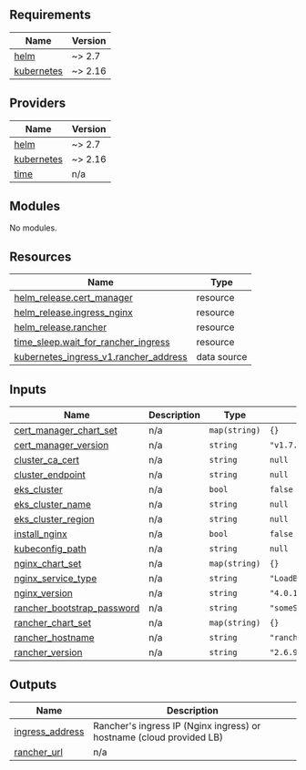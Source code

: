 <!-- BEGIN_TF_DOCS -->
## Requirements

| Name | Version |
|------|---------|
| <a name="requirement_helm"></a> [helm](#requirement\_helm) | ~> 2.7 |
| <a name="requirement_kubernetes"></a> [kubernetes](#requirement\_kubernetes) | ~> 2.16 |

## Providers

| Name | Version |
|------|---------|
| <a name="provider_helm"></a> [helm](#provider\_helm) | ~> 2.7 |
| <a name="provider_kubernetes"></a> [kubernetes](#provider\_kubernetes) | ~> 2.16 |
| <a name="provider_time"></a> [time](#provider\_time) | n/a |

## Modules

No modules.

## Resources

| Name | Type |
|------|------|
| [helm_release.cert_manager](https://registry.terraform.io/providers/hashicorp/helm/latest/docs/resources/release) | resource |
| [helm_release.ingress_nginx](https://registry.terraform.io/providers/hashicorp/helm/latest/docs/resources/release) | resource |
| [helm_release.rancher](https://registry.terraform.io/providers/hashicorp/helm/latest/docs/resources/release) | resource |
| [time_sleep.wait_for_rancher_ingress](https://registry.terraform.io/providers/hashicorp/time/latest/docs/resources/sleep) | resource |
| [kubernetes_ingress_v1.rancher_address](https://registry.terraform.io/providers/hashicorp/kubernetes/latest/docs/data-sources/ingress_v1) | data source |

## Inputs

| Name | Description | Type | Default | Required |
|------|-------------|------|---------|:--------:|
| <a name="input_cert_manager_chart_set"></a> [cert\_manager\_chart\_set](#input\_cert\_manager\_chart\_set) | n/a | `map(string)` | `{}` | no |
| <a name="input_cert_manager_version"></a> [cert\_manager\_version](#input\_cert\_manager\_version) | n/a | `string` | `"v1.7.1"` | no |
| <a name="input_cluster_ca_cert"></a> [cluster\_ca\_cert](#input\_cluster\_ca\_cert) | n/a | `string` | `null` | no |
| <a name="input_cluster_endpoint"></a> [cluster\_endpoint](#input\_cluster\_endpoint) | n/a | `string` | `null` | no |
| <a name="input_eks_cluster"></a> [eks\_cluster](#input\_eks\_cluster) | n/a | `bool` | `false` | no |
| <a name="input_eks_cluster_name"></a> [eks\_cluster\_name](#input\_eks\_cluster\_name) | n/a | `string` | `null` | no |
| <a name="input_eks_cluster_region"></a> [eks\_cluster\_region](#input\_eks\_cluster\_region) | n/a | `string` | `null` | no |
| <a name="input_install_nginx"></a> [install\_nginx](#input\_install\_nginx) | n/a | `bool` | `false` | no |
| <a name="input_kubeconfig_path"></a> [kubeconfig\_path](#input\_kubeconfig\_path) | n/a | `string` | `null` | no |
| <a name="input_nginx_chart_set"></a> [nginx\_chart\_set](#input\_nginx\_chart\_set) | n/a | `map(string)` | `{}` | no |
| <a name="input_nginx_service_type"></a> [nginx\_service\_type](#input\_nginx\_service\_type) | n/a | `string` | `"LoadBalancer"` | no |
| <a name="input_nginx_version"></a> [nginx\_version](#input\_nginx\_version) | n/a | `string` | `"4.0.18"` | no |
| <a name="input_rancher_bootstrap_password"></a> [rancher\_bootstrap\_password](#input\_rancher\_bootstrap\_password) | n/a | `string` | `"someStrongPassword"` | no |
| <a name="input_rancher_chart_set"></a> [rancher\_chart\_set](#input\_rancher\_chart\_set) | n/a | `map(string)` | `{}` | no |
| <a name="input_rancher_hostname"></a> [rancher\_hostname](#input\_rancher\_hostname) | n/a | `string` | `"rancher.example.com"` | no |
| <a name="input_rancher_version"></a> [rancher\_version](#input\_rancher\_version) | n/a | `string` | `"2.6.9"` | no |

## Outputs

| Name | Description |
|------|-------------|
| <a name="output_ingress_address"></a> [ingress\_address](#output\_ingress\_address) | Rancher's ingress IP (Nginx ingress) or hostname (cloud provided LB) |
| <a name="output_rancher_url"></a> [rancher\_url](#output\_rancher\_url) | n/a |
<!-- END_TF_DOCS -->